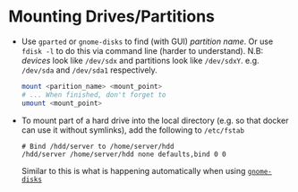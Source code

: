 # Mounting Drives/Partitions

* Use `gparted` or `gnome-disks` to find (with GUI) *partition name*. Or use `fdisk -l` to do this via command line (harder to understand). N.B: *devices* look like `/dev/sdx` and partitions look like `/dev/sdxY`. e.g. `/dev/sda` and `/dev/sda1` respectively.

  ```bash
  mount <parition_name> <mount_point>
  # ... When finished, don't forget to
  umount <mount_point>
  ```

* To mount part of a hard drive into the local directory (e.g. so that docker can use it without symlinks), add the following to `/etc/fstab`

  ```
  # Bind /hdd/server to /home/server/hdd
  /hdd/server /home/server/hdd none defaults,bind 0 0
  ```

  Similar to this is what is happening automatically when using [`gnome-disks`](./ubuntu/automatic-mount-on-boot.md)
